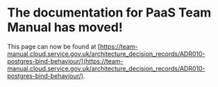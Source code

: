 
# The documentation for PaaS Team Manual has moved!
This page can now be found at [https://team-manual.cloud.service.gov.uk/architecture_decision_records/ADR010-postgres-bind-behaviour/](https://team-manual.cloud.service.gov.uk/architecture_decision_records/ADR010-postgres-bind-behaviour/).
